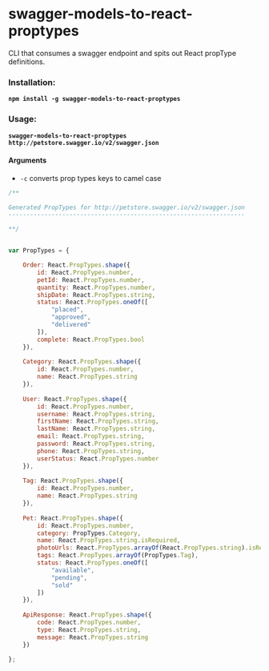 # swagger-models-to-react-proptypes
CLI that consumes a swagger endpoint and spits out React propType definitions.

### Installation:
__`npm install -g swagger-models-to-react-proptypes`__

### Usage:

__`swagger-models-to-react-proptypes http://petstore.swagger.io/v2/swagger.json`__

#### Arguments
 - `-c` converts prop types keys to camel case

```js
/**

Generated PropTypes for http://petstore.swagger.io/v2/swagger.json
------------------------------------------------------------------

**/


var PropTypes = {

    Order: React.PropTypes.shape({
        id: React.PropTypes.number,
        petId: React.PropTypes.number,
        quantity: React.PropTypes.number,
        shipDate: React.PropTypes.string,
        status: React.PropTypes.oneOf([
            "placed",
            "approved",
            "delivered"
        ]),
        complete: React.PropTypes.bool
    }),
    
    Category: React.PropTypes.shape({
        id: React.PropTypes.number,
        name: React.PropTypes.string
    }),
    
    User: React.PropTypes.shape({
        id: React.PropTypes.number,
        username: React.PropTypes.string,
        firstName: React.PropTypes.string,
        lastName: React.PropTypes.string,
        email: React.PropTypes.string,
        password: React.PropTypes.string,
        phone: React.PropTypes.string,
        userStatus: React.PropTypes.number
    }),
    
    Tag: React.PropTypes.shape({
        id: React.PropTypes.number,
        name: React.PropTypes.string
    }),
    
    Pet: React.PropTypes.shape({
        id: React.PropTypes.number,
        category: PropTypes.Category,
        name: React.PropTypes.string.isRequired,
        photoUrls: React.PropTypes.arrayOf(React.PropTypes.string).isRequired,
        tags: React.PropTypes.arrayOf(PropTypes.Tag),
        status: React.PropTypes.oneOf([
            "available",
            "pending",
            "sold"
        ])
    }),
    
    ApiResponse: React.PropTypes.shape({
        code: React.PropTypes.number,
        type: React.PropTypes.string,
        message: React.PropTypes.string
    })

};
```
